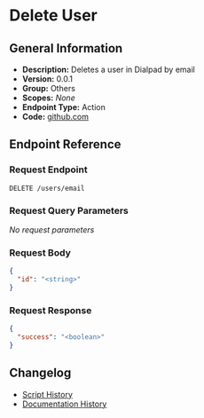 <!-- BEGIN GENERATED CONTENT -->
# Delete User

## General Information

- **Description:** Deletes a user in Dialpad by email
- **Version:** 0.0.1
- **Group:** Others
- **Scopes:** _None_
- **Endpoint Type:** Action
- **Code:** [github.com](https://github.com/NangoHQ/integration-templates/tree/main/integrations/dialpad-sandbox/actions/delete-user.ts)


## Endpoint Reference

### Request Endpoint

`DELETE /users/email`

### Request Query Parameters

_No request parameters_

### Request Body

```json
{
  "id": "<string>"
}
```

### Request Response

```json
{
  "success": "<boolean>"
}
```

## Changelog

- [Script History](https://github.com/NangoHQ/integration-templates/commits/main/integrations/dialpad-sandbox/actions/delete-user.ts)
- [Documentation History](https://github.com/NangoHQ/integration-templates/commits/main/integrations/dialpad-sandbox/actions/delete-user.md)

<!-- END  GENERATED CONTENT -->

